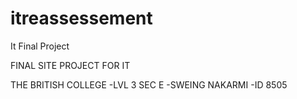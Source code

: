 # itreassessement
It Final Project

FINAL SITE PROJECT FOR IT 

THE BRITISH COLLEGE
-LVL 3 SEC E
-SWEING NAKARMI
-ID 8505
